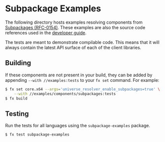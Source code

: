 # Subpackage Examples

The following directory hosts examples resolving components from
[Subpackages (RFC-0154)](/docs/contribute/governance/rfcs/0154_subpackages.md).
These examples are also the source code references used in the
[developer guide](/docs/development/testing/components/subpackaging.md).

<!-- TODO(fxbug.dev/102652): Add the document at the above link -->

The tests are meant to demonstrate compilable code. This means that
it will always contain the latest API surface of each of the client libraries.

## Building

If these components are not present in your build, they can be added by
appending `--with //examples:tests` to your `fx set` command. For example:

<!--
TODO(fxbug.dev/102652): Use the following more common example, instead of the
one below, when the feature flag is no longer needed:

$ fx set core.x64 --with //examples --with //examples:tests
-->

```bash
$ fx set core.x64 --args='universe_resolver_enable_subpackages=true' \
    --with //examples/components/subpackages:tests
$ fx build
```

## Testing

Run the tests for all languages using the `subpackage-examples` package.

```bash
$ fx test subpackage-examples
```